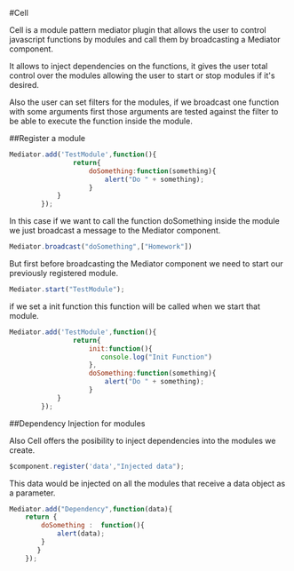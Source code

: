 #Cell


Cell is a module pattern mediator plugin that allows the user to control javascript
functions by modules and call them by broadcasting a Mediator component.

It allows to inject dependencies on the functions, it gives the user total control over
the modules allowing the user to start or stop modules if it's desired.

Also the user can set filters for the modules, if we broadcast one function with
some arguments  first those arguments are tested against the filter to be able to execute the function 
inside the module.

##Register a module

```javascript
Mediator.add('TestModule',function(){
				return{
					doSomething:function(something){
						alert("Do " + something);
					}
			}
		});
```

In this case if we want to call the function doSomething inside the module we just broadcast a message to the
Mediator component.

```javascript
Mediator.broadcast("doSomething",["Homework"])
```

But first before broadcasting the Mediator component we need to start our previously registered module.

```javascript
Mediator.start("TestModule");
```

if we set a init function this function will be called when we start that module.

```javascript
Mediator.add('TestModule',function(){
				return{
					init:function(){
					   console.log("Init Function")
					},
					doSomething:function(something){
						alert("Do " + something);
					}
			}
		});
```


##Dependency Injection for modules

Also Cell offers the posibility to inject dependencies into the modules we create.

```javascript
$component.register('data',"Injected data");
```

This data would be injected on all the modules that receive a data object as a parameter.

```javascript
Mediator.add("Dependency",function(data){
	return {
		doSomething :  function(){
			alert(data);
		}
	   }
	});
```

